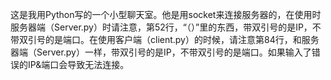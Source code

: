 这是我用Python写的一个小型聊天室。他是用socket来连接服务器的，在使用时服务器端（Server.py）时请注意，第52行，“（）”里的东西，带双引号的是IP，不带双引号的是端口。在使用客户端（client.py）的时候，请注意第84行，和服务器端（Server.py）一样，带双引号的是IP，不带双引号的是端口。如果输入了错误的IP&端口会导致无法连接。
